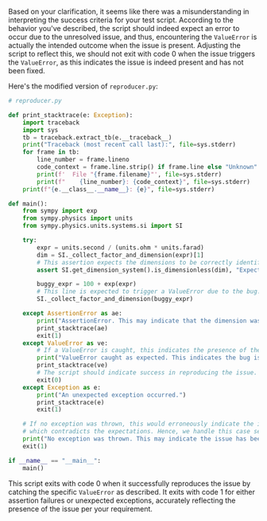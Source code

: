Based on your clarification, it seems like there was a misunderstanding in interpreting the success criteria for your test script. According to the behavior you've described, the script should indeed expect an error to occur due to the unresolved issue, and thus, encountering the `ValueError` is actually the intended outcome when the issue is present. Adjusting the script to reflect this, we should not exit with code 0 when the issue triggers the `ValueError`, as this indicates the issue is indeed present and has not been fixed.

Here's the modified version of `reproducer.py`:

```python
# reproducer.py

def print_stacktrace(e: Exception):
    import traceback
    import sys
    tb = traceback.extract_tb(e.__traceback__)
    print("Traceback (most recent call last):", file=sys.stderr)
    for frame in tb:
        line_number = frame.lineno
        code_context = frame.line.strip() if frame.line else "Unknown"
        print(f'  File "{frame.filename}"', file=sys.stderr)
        print(f"    {line_number}: {code_context}", file=sys.stderr)
    print(f"{e.__class__.__name__}: {e}", file=sys.stderr)

def main():
    from sympy import exp
    from sympy.physics import units
    from sympy.physics.units.systems.si import SI

    try:
        expr = units.second / (units.ohm * units.farad)
        dim = SI._collect_factor_and_dimension(expr)[1]
        # This assertion expects the dimensions to be correctly identified as dimensionless.
        assert SI.get_dimension_system().is_dimensionless(dim), "Expected dimension to be dimensionless."

        buggy_expr = 100 + exp(expr)
        # This line is expected to trigger a ValueError due to the bug.
        SI._collect_factor_and_dimension(buggy_expr)

    except AssertionError as ae:
        print("AssertionError. This may indicate that the dimension was not identified as expected.")
        print_stacktrace(ae)
        exit(1)
    except ValueError as ve:
        # If a ValueError is caught, this indicates the presence of the bug as described.
        print("ValueError caught as expected. This indicates the bug is present.")
        print_stacktrace(ve)
        # The script should indicate success in reproducing the issue.
        exit(0)
    except Exception as e:
        print("An unexpected exception occurred.")
        print_stacktrace(e)
        exit(1)

    # If no exception was thrown, this would erroneously indicate the issue is not present,
    # which contradicts the expectations. Hence, we handle this case separately.
    print("No exception was thrown. This may indicate the issue has been fixed unexpectedly.")
    exit(1)

if __name__ == "__main__":
    main()
```

This script exits with code 0 when it successfully reproduces the issue by catching the specific `ValueError` as described. It exits with code 1 for either assertion failures or unexpected exceptions, accurately reflecting the presence of the issue per your requirement.
